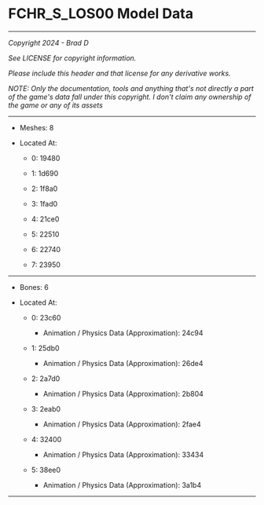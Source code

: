# FCHR_S_LOS00 Model Data

---

*Copyright 2024 - Brad D*

*See LICENSE for copyright information.*

*Please include this header and that license for any derivative works.*

*NOTE: Only the documentation, tools and anything that's not directly a part of the game's data fall under this copyright. I don't claim any ownership of the game or any of its assets*

---

* Meshes: 8

* Located At:
  
  * 0: 19480
  
  * 1: 1d690
  
  * 2: 1f8a0
  
  * 3: 1fad0
  
  * 4: 21ce0
  
  * 5: 22510
  
  * 6: 22740
  
  * 7: 23950

---

* Bones: 6

* Located At:
  
  * 0: 23c60
    
    * Animation / Physics Data (Approximation): 24c94
  
  * 1: 25db0
    
    * Animation / Physics Data (Approximation): 26de4
  
  * 2: 2a7d0
    
    * Animation / Physics Data (Approximation): 2b804
  
  * 3: 2eab0
    
    * Animation / Physics Data (Approximation): 2fae4
  
  * 4: 32400
    
    * Animation / Physics Data (Approximation): 33434
  
  * 5: 38ee0
    
    * Animation / Physics Data (Approximation): 3a1b4

---
